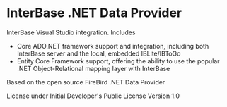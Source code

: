 # InterBase .NET Data Provider

InterBase Visual Studio integration.
Includes 
- Core ADO.NET framework support and integration, including both InterBase server and the local, embedded IBLite/IBToGo
- Entity Core Framework support, offering the ability to use the popular .NET Object-Relational mapping layer with InterBase

Based on the open source FireBird .NET Data Provider

License under Initial Developer's Public License Version 1.0
